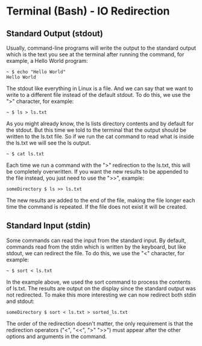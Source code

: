 # Terminal (Bash) - IO Redirection

## Standard Output (stdout)

Usually, command-line programs will write the output to the standard output which is the text you see at the terminal after running the command, for example, a Hello World program:

```shell
~ $ echo "Hello World"
Hello World
```

The stdout like everything in Linux is a file. And we can say that we want to write to a different file instead of the default stdout. To do this, we use the ">" character, for example:

```shell
~ $ ls > ls.txt
```

As you might already know, the ls lists directory contents and by default for the stdout. But this time we told to the terminal that the output should be written to the ls.txt file. So if we run the cat command to read what is inside the ls.txt we will see the ls output. 

```shell
~ $ cat ls.txt
```

Each time we run a command with the ">" redirection to the ls.txt, this will be completely overwritten. If you want the new results to be appended to the file instead, you just need to use the ">>", example:

```shell
someDirectory $ ls >> ls.txt
```

The new results are added to the end of the file, making the file longer each time the command is repeated. If the file does not exist it will be created.

## Standard Input (stdin)

Some commands can read the input from the standard input. By default, commands read from the stdin which is written by the keyboard, but like stdout, we can redirect the file. To do this, we use the "<" character, for example:

```shell
~ $ sort < ls.txt
```

In the example above, we used the sort command to process the contents of ls.txt. The results are output on the display since the standard output was not redirected. To make this more interesting we can now redirect both stdin and stdout:

```shell
someDirectory $ sort < ls.txt > sorted_ls.txt
```

The order of the redirection doesn't matter, the only requirement is that the redirection operators ("<", "<<", ">" ">>") must appear after the other options and arguments in the command.